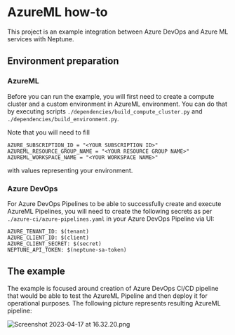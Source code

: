 # AzureML how-to

This project is an example integration between Azure DevOps and Azure ML services with Neptune.

## Environment preparation

### AzureML

Before you can run the example, you will first need to create a compute cluster and a custom environment in AzureML environment. You can do that by executing scripts 
```./dependencies/build_compute_cluster.py``` and ```./dependencies/build_environment.py```.

Note that you will need to fill 

```
AZURE_SUBSCRIPTION_ID = "<YOUR SUBSCRIPTION ID>"
AZUREML_RESOURCE_GROUP_NAME = "<YOUR RESOURCE GROUP NAME>"
AZUREML_WORKSPACE_NAME = "<YOUR WORKSPACE NAME>"
```
with values representing your environment.

### Azure DevOps

For Azure DevOps Pipelines to be able to successfully create and execute AzureML Pipelines, you will need to create the following secrets as per ```./azure-ci/azure-pipelines.yaml``` in your Azure DevOps Pipeline via UI:

```
AZURE_TENANT_ID: $(tenant)
AZURE_CLIENT_ID: $(client)
AZURE_CLIENT_SECRET: $(secret)
NEPTUNE_API_TOKEN: $(neptune-sa-token)
```

## The example
The example is focused around creation of Azure DevOps CI/CD pipeline that would be able to test the AzureML Pipeline and then deploy it for operational purposes. The following picture represents resulting AzureML pipeline:

![Screenshot 2023-04-17 at 16.32.20.png](..%2F..%2FScreenshot%202023-04-17%20at%2016.32.20.png)